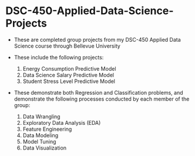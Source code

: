 # DSC-450-Applied-Data-Science-Projects

- These are completed group projects from my DSC-450 Applied Data Science course through Bellevue University
- These include the following projects:
    1) Energy Consumption Predictive Model
    2) Data Science Salary Predictive Model
    3) Student Stress Level Predictive Model
 
- These demonstrate both Regression and Classification problems, and demonstrate the following processes conducted by each member of the group:

    1) Data Wrangling
    2) Exploratory Data Analysis (EDA)
    3) Feature Engineering
    4) Data Modeling
    5) Model Tuning
    6) Data Visualization

